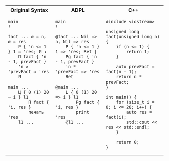 <table>
  <tr>
    <th>Original Syntax</th>
    <th>ADPL</th>
    <th>C++</th>
  </tr>
  <tr>
<td style="vertical-align: top;">

```
main
!

fact ... ∅ ⇒ n, ∅ ⇒ res
    P { 'n <= 1 } 1 ⇒ 'res; ꓭ ↓
    П fact { 'n - 1, prevFact }
    'n × 'prevFact ⇒ 'res
    ꓭ

main ...
    Ц { 0 (1) 20 ⇒ i } l1
        П fact { 'i, res }
        печать 'res
    l1 ...
```

</td>

<td style="vertical-align: top;">

```
main
!

@fact ... Nil => n, Nil => res
    P { 'n <= 1 } 1 => 'res; Ret |
    Pg fact { 'n - 1, prevFact }
    'n * 'prevFact => 'res
    Ret

@main ...
    L { 0 (1) 20 => i } l1
        Pg fact { 'i, res }
        print 'res
    @l1 ...
```

</td>

<td style="vertical-align: top;">

```
#include <iostream>

unsigned long fact(unsigned long n) {
    if (n <= 1) {
        return 1;
    }
    
    auto prevFact = fact(n - 1);
    return n * prevFact;
}

int main() {
    for (size_t i = 0; i <= 20; i++) {
        auto res = fact(i);
        std::cout << res << std::endl;
    }

    return 0;
}
```

</td>
  </tr>
</table>
